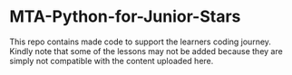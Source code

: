 # MTA-Python-for-Junior-Stars
This repo contains made code to support the learners coding journey. Kindly note that some of the lessons may not be added because they are simply not compatible with the content uploaded here.